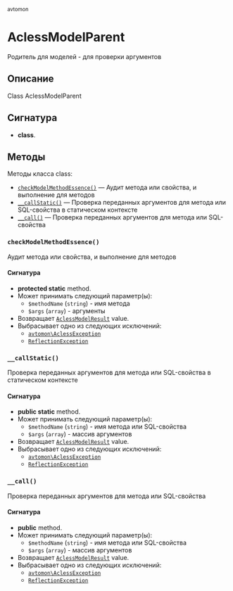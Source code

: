<small>avtomon</small>

AclessModelParent
=================

Родитель для моделей - для проверки аргументов

Описание
-----------

Class AclessModelParent

Сигнатура
---------

- **class**.

Методы
-------

Методы класса class:

- [`checkModelMethodEssence()`](#checkModelMethodEssence) &mdash; Аудит метода или свойства, и выполнение для методов
- [`__callStatic()`](#__callStatic) &mdash; Проверка переданных аргументов для метода или SQL-свойства в статическом контексте
- [`__call()`](#__call) &mdash; Проверка переданных аргументов для метода или SQL-свойства

### `checkModelMethodEssence()` <a name="checkModelMethodEssence"></a>

Аудит метода или свойства, и выполнение для методов

#### Сигнатура

- **protected static** method.
- Может принимать следующий параметр(ы):
    - `$methodName` (`string`) - имя метода
    - `$args` (`array`) - аргументы
- Возвращает [`AclessModelResult`](../avtomon/AclessModelResult.md) value.
- Выбрасывает одно из следующих исключений:
    - [`avtomon\AclessException`](../avtomon/AclessException.md)
    - [`ReflectionException`](http://php.net/class.ReflectionException)

### `__callStatic()` <a name="__callStatic"></a>

Проверка переданных аргументов для метода или SQL-свойства в статическом контексте

#### Сигнатура

- **public static** method.
- Может принимать следующий параметр(ы):
    - `$methodName` (`string`) - имя метода или SQL-свойства
    - `$args` (`array`) - массив аргументов
- Возвращает [`AclessModelResult`](../avtomon/AclessModelResult.md) value.
- Выбрасывает одно из следующих исключений:
    - [`avtomon\AclessException`](../avtomon/AclessException.md)
    - [`ReflectionException`](http://php.net/class.ReflectionException)

### `__call()` <a name="__call"></a>

Проверка переданных аргументов для метода или SQL-свойства

#### Сигнатура

- **public** method.
- Может принимать следующий параметр(ы):
    - `$methodName` (`string`) - имя метода или SQL-свойства
    - `$args` (`array`) - массив аргументов
- Возвращает [`AclessModelResult`](../avtomon/AclessModelResult.md) value.
- Выбрасывает одно из следующих исключений:
    - [`avtomon\AclessException`](../avtomon/AclessException.md)
    - [`ReflectionException`](http://php.net/class.ReflectionException)

